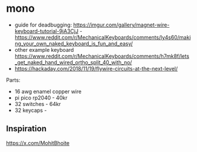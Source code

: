 # mono

- guide for deadbugging: https://imgur.com/gallery/magnet-wire-keyboard-tutorial-9jA3CjJ - https://www.reddit.com/r/MechanicalKeyboards/comments/ly4s60/making_your_own_naked_keyboard_is_fun_and_easy/
- other example keyboard https://www.reddit.com/r/MechanicalKeyboards/comments/h7mk8f/lets_get_naked_hand_wired_ortho_split_40_with_no/
- https://hackaday.com/2018/11/19/flywire-circuits-at-the-next-level/




Parts:
- 16 awg enamel copper wire 
- pi pico rp2040 - 40kr
- 32 switches - 64kr
- 32 keycaps - 
  

## Inspiration
https://x.com/MohitBhoite
